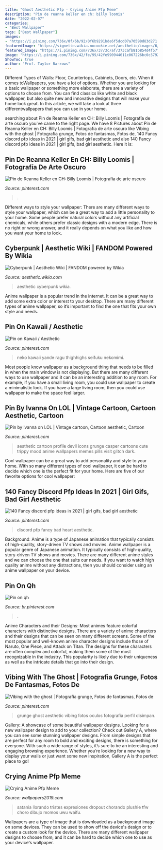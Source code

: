 ```yaml
---
title: "Ghost Aesthetic Pfp - Crying Anime Pfp Meme"
description: "Pin de reanna keller en ch: billy loomis"
date: "2022-02-07"
categories:
- "Best Wallpaper"
tags: ["Best Wallpaper"]
images:
- "https://i.pinimg.com/736x/0f/6b/92/0f6b9291bde6f5dcd07a70598d83d271.jpg"
featuredImage: "https://vignette.wikia.nocookie.net/aesthetic/images/6/62/Cpwiki.jpg/revision/latest?cb=20140605204158"
featured_image: "https://i.pinimg.com/736x/37/3c/af/373cafb81b854d4f57fbc53213854334.jpg"
image: "https://i.pinimg.com/736x/42/fe/99/42fe990944611c067226bc0c5792818e.jpg"
ShowToc: true
author: "Prof. Taylor Barrows"
---
```



Different Types of Walls: Floor, Countertops, Cabinets, Doors, etc.
When it comes toWallpapers, you have a lot of options. Whether you are looking for a basic wallpaper or something more elaborate, there are a variety of options to choose from. You can find classics like white and black wallpaper, but also quite new and innovative designs that will make your home look great. In this article, we will take a look at three differentwallpapers that you can use in your home.

	

		
searching about Pin de Reanna Keller en CH: Billy Loomis | Fotografía de arte oscuro you've came to the right page. We have 8 Pictures about Pin de Reanna Keller en CH: Billy Loomis | Fotografía de arte oscuro like Vibing with the ghost | Fotografia grunge, Fotos de fantasmas, Fotos de, 140 Fancy discord pfp ideas in 2021 | girl gifs, bad girl aesthetic and also 140 Fancy discord pfp ideas in 2021 | girl gifs, bad girl aesthetic. Here it is:
		
    
## Pin De Reanna Keller En CH: Billy Loomis | Fotografía De Arte Oscuro

<img loading=lazy src="https://i.pinimg.com/736x/42/fe/99/42fe990944611c067226bc0c5792818e.jpg" onerror="this.onerror=null;this.src='https://tse2.mm.bing.net/th?id=OIP.RWgJSFCFf41fANaZ73RcmQHaJQ&amp;pid=15.1';" alt="Pin de Reanna Keller en CH: Billy Loomis | Fotografía de arte oscuro">

_Source: pinterest.com_

>. 

	

Different ways to style your wallpaper:
There are many different ways to style your wallpaper, which can be a great way to add a little personality to your home. Some people prefer natural colors without any artificial chemicals, while others prefer classic designs with a modern edge. There is no right or wrong answer, and it really depends on what you like and how you want your home to look.

    
## Cyberpunk | Aesthetic Wiki | FANDOM Powered By Wikia

<img loading=lazy src="https://vignette.wikia.nocookie.net/aesthetic/images/6/62/Cpwiki.jpg/revision/latest?cb=20140605204158" onerror="this.onerror=null;this.src='https://tse2.mm.bing.net/th?id=OIP.9ay8ovSPzrREjgY1zUsvywHaEK&amp;pid=15.1';" alt="Cyberpunk | Aesthetic Wiki | FANDOM powered by Wikia">

_Source: aesthetic.wikia.com_

>aesthetic cyberpunk wikia. 

	

Anime wallpaper is a popular trend in the internet. It can be a great way to add some extra color or interest to your desktop. There are many different types of anime wallpaper, so it’s important to find the one that fits your own style and needs.

    
## Pin On Kawaii / Aesthetic

<img loading=lazy src="https://i.pinimg.com/736x/4a/b0/c9/4ab0c952caea9706a024225665916fd4.jpg" onerror="this.onerror=null;this.src='https://tse4.mm.bing.net/th?id=OIP.NM5iool2Wgi_KA8jJ1x-0QHaKf&amp;pid=15.1';" alt="Pin on Kawaii / Aesthetic">

_Source: pinterest.com_

>neko kawaii yande ragu thighhighs seifuku nekomimi. 

	

Most people know wallpaper as a background thing that needs to be filled in when the main window is not displaying. But there are many different ways to use wallpaper and it can be an interesting addition to any room. For example, if you have a small living room, you could use wallpaper to create a minimalistic look. If you have a large living room, then you could use wallpaper to make the space feel larger.

    
## Pin By Ivanna On LOL | Vintage Cartoon, Cartoon Aesthetic, Cartoon

<img loading=lazy src="https://i.pinimg.com/736x/0f/6b/92/0f6b9291bde6f5dcd07a70598d83d271.jpg" onerror="this.onerror=null;this.src='https://tse3.mm.bing.net/th?id=OIP.9B-A2yLNrQOh-u_Nzj5iQwHaFj&amp;pid=15.1';" alt="Pin by ivanna on LOL | Vintage cartoon, Cartoon aesthetic, Cartoon">

_Source: pinterest.com_

>aesthetic cartoon profile devil icons grunge casper cartoons cute trippy mood anime wallpapers memes pills visit glitch dark. 

	

Cool wallpaper can be a great way to add personality and style to your home. With so many different types of cool wallpaper, it can be hard to decide which one is the perfect fit for your home. Here are five of our favorite options for cool wallpaper: 

    
## 140 Fancy Discord Pfp Ideas In 2021 | Girl Gifs, Bad Girl Aesthetic

<img loading=lazy src="https://i.pinimg.com/236x/2c/ce/be/2ccebefcc40d89b3dbcba18fe0abfc58.jpg" onerror="this.onerror=null;this.src='https://tse1.mm.bing.net/th?id=OIP.RJZyeVZ4gCIRkRH5vkW6twAAAA&amp;pid=15.1';" alt="140 Fancy discord pfp ideas in 2021 | girl gifs, bad girl aesthetic">

_Source: pinterest.com_

>discord pfp fancy bad heart aesthetic. 

	

Background: Anime is a type of Japanese animation that typically consists of high-quality, story-driven TV shows and movies.
Anime wallpaper is a popular genre of Japanese animation. It typically consists of high-quality, story-driven TV shows and movies. There are many different anime styles and we can choose the one that suits our needs. If you want to watch high quality anime without any distractions, then you should consider using an anime wallpaper on your device.

    
## Pin On Qh

<img loading=lazy src="https://i.pinimg.com/736x/37/3c/af/373cafb81b854d4f57fbc53213854334.jpg" onerror="this.onerror=null;this.src='https://tse1.mm.bing.net/th?id=OIP.IaeERvJ_dW5B43C2pdw4rQHaHA&amp;pid=15.1';" alt="Pin on qh">

_Source: br.pinterest.com_

>. 

	

Anime Characters and their Designs: Most animes feature colorful characters with distinctive designs.
There are a variety of anime characters and their designs that can be seen on many different screens. Some of the most popular and well-known anime character designs include those of Naruto, One Piece, and Attack on Titan. The designs for these characters are often complex and colorful, making them some of the most recognizable in the industry. This popularity is likely due to their uniqueness as well as the intricate details that go into their design.

    
## Vibing With The Ghost | Fotografia Grunge, Fotos De Fantasmas, Fotos De

<img loading=lazy src="https://i.pinimg.com/originals/10/ec/92/10ec92f4a56dc0d54339f52055c4b3af.jpg" onerror="this.onerror=null;this.src='https://tse3.mm.bing.net/th?id=OIP.nLXmTWPhnMhtIH93kVioOQHaJ4&amp;pid=15.1';" alt="Vibing with the ghost | Fotografia grunge, Fotos de fantasmas, Fotos de">

_Source: pinterest.com_

>grunge ghost aesthetic vibing fotos oculos fotografia perfil disimpan. 

	

Gallery: A showcase of some beautiful wallpaper designs.
Looking for a new wallpaper design to add to your collection? Check out Gallery A, where you can see some stunning wallpaper designs. From simple designs that are perfect for any room to bold and exciting designs, there is something for everyone. With such a wide range of styles, it’s sure to be an interesting and engaging browsing experience. Whether you’re looking for a new way to display your walls or just want some new inspiration, Gallery A is the perfect place to go!





	
	
    
## Crying Anime Pfp Meme

<img loading=lazy src="https://i.pinimg.com/474x/13/c4/50/13c4501066157d0fbe6d81150a449552.jpg" onerror="this.onerror=null;this.src='https://tse4.mm.bing.net/th?id=OIP.FzrR3ttVymWya7zmqBUcggAAAA&amp;pid=15.1';" alt="Crying Anime Pfp Meme">

_Source: wallpapers2019.com_

>satania llorando tristes expresiones dropout chorando plushie tfw choro dibujo momos uwu waifu. 

	

Wallpapers are a type of image that is downloaded as a background image on some devices. They can be used to show off the device's design or to create a custom look for the device. There are many different wallpaper designs to choose from, and it can be hard to decide which one to use as your device's wallpaper.

